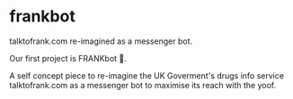 # frankbot
talktofrank.com re-imagined as a messenger bot.

Our first project is FRANKbot 🤖.

A self concept piece to re-imagine the UK Goverment's drugs info service talktofrank.com as a messenger bot to maximise its reach with the yoof.
